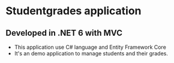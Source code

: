 # Studentgrades application
## Developed in .NET 6 with MVC
- This application use C# language and Entity Framework Core
- It's an demo application to manage students and their grades.